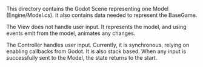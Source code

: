 This directory contains the Godot Scene representing one Model (Engine/Model.cs).
It also contains data needed to represent the BaseGame.

The View does not handle user input. It represents the model, and using events emit from the model, animates any changes.

The Controller handles user input. Currently, it is synchronous, relying on enabling callbacks from Godot.
It is also stack based. When any input is successfully sent to the Model, the state returns to the start.

<!-- TODO: consider "epsilon transitions" from the start (or all) to special states. -->